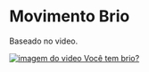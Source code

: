 # Movimento Brio

Baseado no video.

[![imagem do video Você tem brio?](http://img.youtube.com/vi/zguguB9Ti9U/0.jpg)](http://www.youtube.com/watch?v=zguguB9Ti9U "Você tem brio?")

